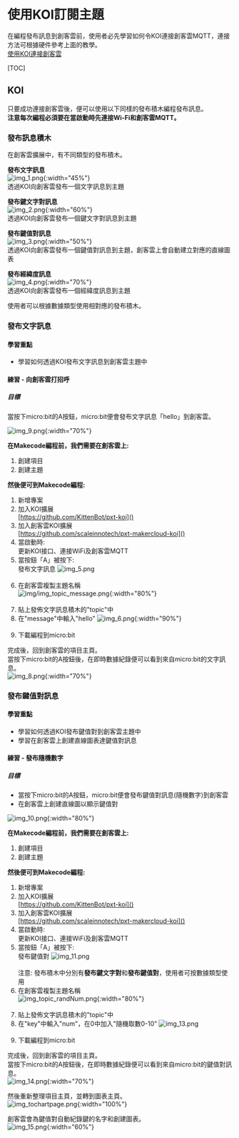 # 使用KOI訂閱主題
在編程發布訊息到創客雲前，使用者必先學習如何令KOI連接創客雲MQTT，連接方法可根據硬件參考上面的教學。  
[使用KOI連接創客雲](../../ch4_connect/KOI/connect_KOI.md)

[TOC]
## KOI
只要成功連接創客雲後，便可以使用以下同樣的發布積木編程發布訊息。  
**注意每次編程必須要在當啟動時先連接Wi-Fi和創客雲MQTT。**

### 發布訊息積木
在創客雲擴展中，有不同類型的發布積木。

**發布文字訊息**  
![img_1.png](img/img_1.png){:width="45%"}  
透過KOI向創客雲發布一個文字訊息到主題

**發布鍵文字對訊息**  
![img_2.png](img/img_2.png){:width="60%"}  
透過KOI向創客雲發布一個鍵文字對訊息到主題

**發布鍵值對訊息**  
![img_3.png](img/img_3.png){:width="50%"}  
透過KOI向創客雲發布一個鍵值對訊息到主題，創客雲上會自動建立對應的直線圖表

**發布經緯度訊息**  
![img_4.png](img/img_4.png){:width="70%"}  
透過KOI向創客雲發布一個經緯度訊息到主題

使用者可以根據數據類型使用相對應的發布積木。

### 發布文字訊息
#### 學習重點
- 學習如何透過KOI發布文字訊息到創客雲主題中

#### 練習 - 向創客雲打招呼
##### 目標
當按下micro:bit的A按鈕，micro:bit便會發布文字訊息「hello」到創客雲。

![img_9.png](img/img_9.png){:width="70%"}

**在Makecode編程前，我們需要在創客雲上:**

1. 創建項目
2. 創建主題

**然後便可到Makecode編程:**

1. 新增專案
2. 加入KOI擴展  
   [https://github.com/KittenBot/pxt-koi]()
3. 加入創客雲KOI擴展  
   [https://github.com/scaleinnotech/pxt-makercloud-koi]()
4. 當啟動時:  
   更新KOI接口、連接WiFi及創客雲MQTT
5. 當按鈕「A」被按下:  
   發布文字訊息
![img_5.png](img/img_5.png)
</br></br>
6. 在創客雲複製主題名稱  
![img/img_topic_message.png](img/img_topic_message.png){:width="80%"}
</br></br>
7. 貼上發佈文字訊息積木的"topic"中
8. 在"message"中輸入"hello"
![img_6.png](img/img_6.png){:width="90%"}
</br></br>
9. 下載編程到micro:bit

完成後，回到創客雲的項目主頁。  
當按下micro:bit的A按鈕後，在即時數據紀錄便可以看到來自micro:bit的文字訊息。  
![img_8.png](img/img_8.png){:width="70%"}

### 發布鍵值對訊息
#### 學習重點
- 學習如何透過KOI發布鍵值對到創客雲主題中
- 學習在創客雲上創建直線圖表達鍵值對訊息

#### 練習 - 發布隨機數字
##### 目標
- 當按下micro:bit的A按鈕，micro:bit便會發布鍵值對訊息(隨機數字)到創客雲
- 在創客雲上創建直線圖以顯示鍵值對

![img_10.png](img/img_10.png){:width="80%"}

**在Makecode編程前，我們需要在創客雲上:**

1. 創建項目
2. 創建主題

**然後便可到Makecode編程:**

1. 新增專案
2. 加入KOI擴展  
   [https://github.com/KittenBot/pxt-koi]()
3. 加入創客雲KOI擴展  
   [https://github.com/scaleinnotech/pxt-makercloud-koi]()
4. 當啟動時:  
   更新KOI接口、連接WiFi及創客雲MQTT
5. 當按鈕「A」被按下:  
   發布鍵值對
![img_11.png](img/img_11.png)
</br></br>
注意: 發布積木中分別有**發布鍵文字對**和**發布鍵值對**，使用者可按數據類型使用
6. 在創客雲複製主題名稱  
![img_topic_randNum.png](img/img_topic_randNum.png){:width="80%"}
</br></br>
7. 貼上發佈文字訊息積木的"topic"中
8. 在"key"中輸入"num"，在0中加入"隨機取數0-10"
![img_13.png](img/img_13.png)
</br></br>
9. 下載編程到micro:bit

完成後，回到創客雲的項目主頁。  
當按下micro:bit的A按鈕後，在即時數據紀錄便可以看到來自micro:bit的鍵值對訊息。  
![img_14.png](img/img_14.png){:width="70%"}

然後重新整理項目主頁，並轉到圖表主頁。  
![img_tochartpage.png](img/img_tochartpage.png){:width="100%"}

創客雲會為鍵值對自動紀錄鍵的名字和創建圖表。  
![img_15.png](img/img_15.png){:width="60%"}

